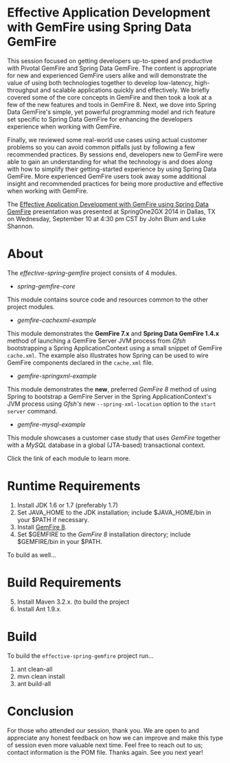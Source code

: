 Effective Application Development with GemFire using Spring Data GemFire
========================================================================

This session focused on getting developers up-to-speed and productive with Pivotal GemFire and Spring Data GemFire.
The content is appropriate for new and experienced GemFire users alike and will demonstrate the value of using both
technologies together to develop low-latency, high-throughput and scalable applications quickly and effectively.
We briefly covered some of the core concepts in GemFire and then took a look at a few of the new features and tools
in GemFire 8. Next, we dove into Spring Data GemFire's simple, yet powerful programming model and rich feature set
specific to Spring Data GemFire for enhancing the developers experience when working with GemFire.

Finally, we reviewed some real-world use cases using actual customer problems so you can avoid common pitfalls
just by following a few recommended practices. By sessions end, developers new to GemFire were able to gain an
understanding for what the technology is and does along with how to simplify their getting-started experience
by using Spring Data GemFire. More experienced GemFire users took away some additional insight and recommended
practices for being more productive and effective when working with GemFire.

The [Effective Application Development with GemFire using Spring Data GemFire](https://2014.event.springone2gx.com/schedule/sessions/effective_application_development_with_gemfire_and_spring_data_gemfire.html) presentation was presented
at SpringOne2GX 2014 in Dallas, TX on Wednesday, September 10 at 4:30 pm CST by John Blum and Luke Shannon.

# About

The *effective-spring-gemfire* project consists of 4 modules.

* _spring-gemfire-core_

This module contains source code and resources common to the other project modules.

* _gemfire-cachexml-example_

This module demonstrates the **GemFire 7.x** and **Spring Data GemFire 1.4.x** method of launching a GemFire Server
JVM process from _Gfsh_ bootstrapping a Spring ApplicationContext using a small snippet of GemFire `cache.xml`.
The example also illustrates how Spring can be used to wire GemFire components declared in the `cache.xml` file.

* _gemfire-springxml-example_

This module demonstrates the **new**, preferred *GemFire 8* method of using Spring to bootstrap a GemFire Server
in the Spring ApplicationContext's JVM process using _Gfsh's_ new `--spring-xml-location` option to the `start server`
command.

* _gemfire-mysql-example_

This module showcases a customer case study that uses *GemFire* together with a *MySQL* database in a global (JTA-based)
transactional context.

Click the link of each module to learn more.

# Runtime Requirements

1. Install JDK 1.6 or 1.7 (preferably 1.7)
2. Set JAVA_HOME to the JDK installation; include $JAVA_HOME/bin in your $PATH if necessary.
3. Install [GemFire 8](https://network.pivotal.io/products/pivotal-gemfire).
4. Set $GEMFIRE to the *GemFire 8* installation directory; include $GEMFIRE/bin in your $PATH.

To build as well...

# Build Requirements

5. Install Maven 3.2.x. (to build the project
6. Install Ant 1.9.x.

# Build

To build the `effective-spring-gemfire` project run...

1. ant clean-all
2. mvn clean install
3. ant build-all

# Conclusion

For those who attended our session, thank you.  We are open to and appreciate any honest feedback on how we can
improve and make this type of session even more valuable next time.  Feel free to reach out to us; contact information
is the POM file.  Thanks again.  See you next year!
